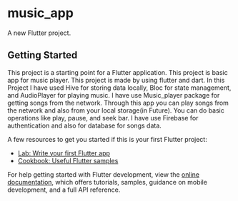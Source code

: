 # music_app

A new Flutter project.

## Getting Started

This project is a starting point for a Flutter application.
This project is basic app for music player.
This project is made by using flutter and dart.
In this Project I have used Hive for storing data locally, Bloc for state management, and AudioPlayer for playing music.
I have use Music_player package for getting songs from the network.
Through this app you can play songs from the network and also from your local storage(in Future).
You can do basic operations like play, pause, and seek bar.
I have use Firebase for authentication and also for database for songs data.

A few resources to get you started if this is your first Flutter project:

- [Lab: Write your first Flutter app](https://docs.flutter.dev/get-started/codelab)
- [Cookbook: Useful Flutter samples](https://docs.flutter.dev/cookbook)

For help getting started with Flutter development, view the
[online documentation](https://docs.flutter.dev/), which offers tutorials,
samples, guidance on mobile development, and a full API reference.
